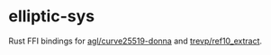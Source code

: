 elliptic-sys
============

Rust FFI bindings for [agl/curve25519-donna](https://github.com/agl/curve25519-donna) and [trevp/ref10_extract](https://github.com/trevp/ref10_extract).
